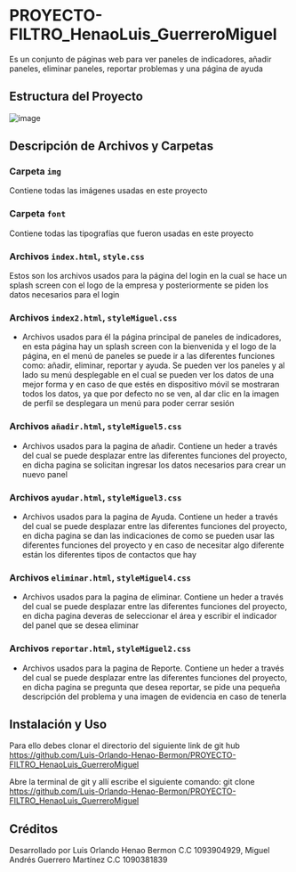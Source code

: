 # PROYECTO-FILTRO_HenaoLuis_GuerreroMiguel

Es un conjunto de páginas web para ver paneles de indicadores, añadir paneles, eliminar paneles, reportar problemas y una página de ayuda 

## Estructura del Proyecto
 
![image](https://github.com/user-attachments/assets/30342dc1-dc86-4b75-907a-24efd749e720)

## Descripción de Archivos y Carpetas

### Carpeta `img`

Contiene todas las imágenes usadas en este proyecto

### Carpeta `font`
Contiene todas las tipografías que fueron usadas en este proyecto

### Archivos `index.html`, `style.css`
Estos son los archivos usados para la página del login en la cual se hace un splash screen con el logo de la empresa y posteriormente se piden los datos necesarios para el login 

### Archivos `index2.html`, `styleMiguel.css`

- Archivos usados para él la página principal de paneles de indicadores, en esta página hay un splash screen con la bienvenida y el logo de la página, en el menú de paneles se puede ir a las diferentes funciones como: añadir, eliminar, reportar y ayuda. Se pueden ver los paneles y al lado su menú desplegable en el cual se pueden ver los datos de una mejor forma y en caso de que estés en dispositivo móvil se mostraran todos los datos, ya que por defecto no se ven, al dar clic en la imagen de perfil se desplegara un menú para poder cerrar sesión

### Archivos `añadir.html`, `styleMiguel5.css`

- Archivos usados para la pagina de añadir. Contiene un heder a través del cual se puede desplazar entre las diferentes funciones del proyecto, en dicha pagina se solicitan ingresar los datos necesarios para crear un nuevo panel

### Archivos `ayudar.html`, `styleMiguel3.css`

- Archivos usados para la pagina de Ayuda. Contiene un heder a través del cual se puede desplazar entre las diferentes funciones del proyecto, en dicha pagina se dan las indicaciones de como se pueden usar las diferentes funciones del proyecto y en caso de necesitar algo diferente están los diferentes tipos de contactos que hay 

### Archivos `eliminar.html`, `styleMiguel4.css`

- Archivos usados para la pagina de eliminar. Contiene un heder a través del cual se puede desplazar entre las diferentes funciones del proyecto, en dicha pagina deveras de seleccionar el área y escribir el indicador del panel que se desea eliminar

### Archivos `reportar.html`, `styleMiguel2.css`

- Archivos usados para la pagina de Reporte. Contiene un heder a través del cual se puede desplazar entre las diferentes funciones del proyecto, en dicha pagina se pregunta que desea reportar, se pide una pequeña descripción del problema y una imagen de evidencia en caso de tenerla 

## Instalación y Uso

Para ello debes clonar el directorio del siguiente link de git hub https://github.com/Luis-Orlando-Henao-Bermon/PROYECTO-FILTRO_HenaoLuis_GuerreroMiguel

Abre la terminal de git y allí escribe el siguiente comando: git clone https://github.com/Luis-Orlando-Henao-Bermon/PROYECTO-FILTRO_HenaoLuis_GuerreroMiguel

## Créditos

Desarrollado por Luis Orlando Henao Bermon C.C 1093904929, Miguel Andrés Guerrero Martínez C.C 1090381839

